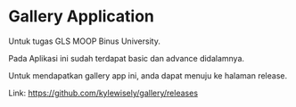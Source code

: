 # Gallery Application

Untuk tugas GLS MOOP Binus University.

Pada Aplikasi ini sudah terdapat basic dan advance didalamnya.

Untuk mendapatkan gallery app ini, anda dapat menuju ke halaman release.

Link: https://github.com/kylewisely/gallery/releases

